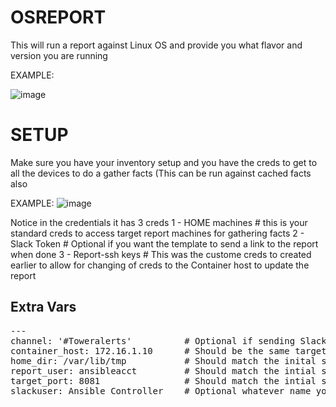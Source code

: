 # OSREPORT 

This will run a report against Linux OS and provide you what flavor and version you are running

EXAMPLE:

![image](https://user-images.githubusercontent.com/17077661/121974681-c7434480-cd34-11eb-8168-f2b44e9ab633.png)



# SETUP 

Make sure you have your inventory setup and you have the creds to get to all the devices to do a gather facts (This can be run against cached facts also

EXAMPLE:
![image](https://user-images.githubusercontent.com/17077661/121974772-fce82d80-cd34-11eb-8744-08cae38deabd.png)

Notice in the credentials it has 3 creds
1 - HOME machines   # this is your standard creds to access target report machines for gathering facts
2 - Slack Token     # Optional if you want the template to send a link to the report when done
3 - Report-ssh keys # This was the custome creds to created earlier to allow for changing of creds to the Container host to update the report

## Extra Vars
<pre class="line-number language-yaml">---
channel: '#Toweralerts'          # Optional if sending Slack
container_host: 172.16.1.10      # Should be the same target host as the inital setup
home_dir: /var/lib/tmp           # Should match the inital setup
report_user: ansibleacct         # Should match the intial setup 
target_port: 8081                # Should match the intial setup
slackuser: Ansible Controller    # Optional whatever name you want the message to show up as
</code></pre>
